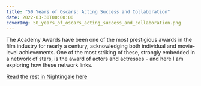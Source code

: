 ```yaml
---
title: "50 Years of Oscars: Acting Success and Collaboration"
date: 2022-03-30T00:00:00
coverImg: 50_years_of_oscars_acting_success_and_collaboration.png
---
```


The Academy Awards have been one of the most prestigious awards in the film industry for nearly a century, acknowledging both individual and movie-level achievements. One of the most striking of these, strongly embedded in a network of stars, is the award of actors and actresses - and here I am exploring how these network links.

<!--more-->


[Read the rest in Nightingale here](https://nightingaledvs.com/50-years-of-oscars-acting-success-and-collaboration/)
